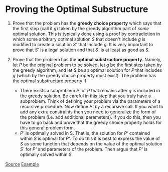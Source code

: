 # Proving the Optimal Substructure

1. Prove that the problem has the **greedy choice property** which says that the first step (call it _g_) taken by the greedy algorithm part of _some_ optimal solution. This is typically done using a proof by contradiction in which some arbitrary optimal solution _S_ that doesn't include _g_ is modified to create a solution _S'_ that include _g_. It is very important to prove that _S'_ is a legal solution and that _S'_ is at least as good as _S_.

2. Prove that the problem has the **optimal substructure property**. Namely, let _P_ be the original problem to be solved, let _g_ be the first step taken by the greedy algorithm, and let _S_ be an optimal solution for _P_ that includes _g_ (which by the greedy choice property must exist). The problem has the optimal substructure property if
   * There exists a subproblem _P'_ of _P_ that remains after _g_ is included in the greedy solution. Be careful in this step that you truly have a subproblem. Think of defining your problem via the parameters of a recursive procedure. Now define _P'_ by a recursive call. If you want to add any extra constraints then you need to generalize the form of the problem (i.e. add additional parameters). If you do this, then you have to go back and prove that the greedy choice property holds for this general problem form.
   * _P'_ is optimally solved in S. That is, the solution for _P'_ contained within _S_ is optimal for _P'_. To do this it is best to express the value of _S_ as some function that depends on the value of the optimal solution _S'_ for _P'_ and parameters of the problem. Then argue that _P'_ is optimally solved within _S_.

[Source](https://www.cse.wustl.edu/~sg/CSE441_FL04/greedy-methodology.pdf)
[Example](https://www.coursera.org/lecture/algorithms-greedy/proof-of-optimal-substructure-0qjbs)